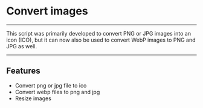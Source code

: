 # Convert images
---

This script was primarily developed to convert PNG or JPG images into an icon (ICO), but it can now also be used to convert WebP images to PNG and JPG as well.

---
## Features

- Convert png or jpg file to ico
- Convert webp files to png and jpg
- Resize images

